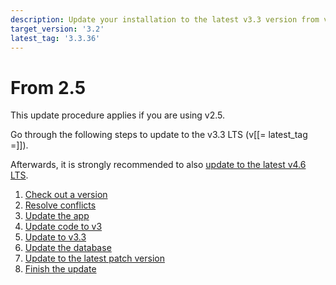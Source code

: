 ```yaml
---
description: Update your installation to the latest v3.3 version from v2.5.
target_version: '3.2'
latest_tag: '3.3.36'
---
```


# From 2.5

This update procedure applies if you are using v2.5.

Go through the following steps to update to the v3.3 LTS (v[[= latest_tag =]]).

Afterwards, it is strongly recommended to also [update to the latest v4.6 LTS](../from_3.3/to_4.0.md).

1. [Check out a version](to_3.2.md)
1. [Resolve conflicts](to_3.2.md#2-resolve-conflicts)
1. [Update the app](to_3.2.md#3-update-the-app)
1. [Update code to v3](adapt_code_to_v3.md)
1. [Update to v3.3](to_3.3.md)
1. [Update the database](to_3.3.latest.md#6-update-the-database)
1. [Update to the latest patch version](to_3.3.latest.md#7-update-to-the-latest-patch-version)
1. [Finish the update](to_3.3.latest.md#8-finish-the-update)
